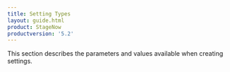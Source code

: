 ```yaml
---
title: Setting Types
layout: guide.html
product: StageNow
productversion: '5.2'
---
```


This section describes the parameters and values available when creating settings. 













